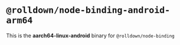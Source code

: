 # `@rolldown/node-binding-android-arm64`

This is the **aarch64-linux-android** binary for `@rolldown/node-binding`
